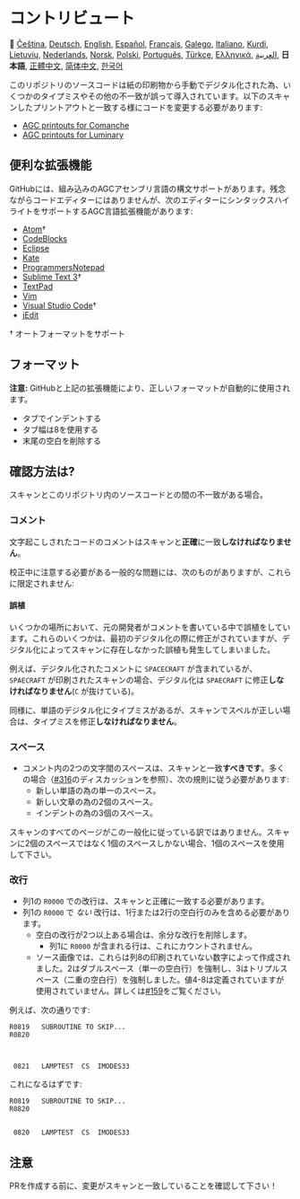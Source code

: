 # コントリビュート

🎌
[Čeština][CZ],
[Deutsch][DE],
[English][EN],
[Español][ES],
[Français][FR],
[Galego][GL],
[Italiano][IT],
[Kurdi][KU],
[Lietuvių][LT],
[Nederlands][NL],
[Norsk][NO],
[Polski][PL],
[Português][PT_BR],
[Türkçe][TR],
[Ελληνικά][GR],
[العربية][AR],
**日本語**,
[正體中文][ZH_TW],
[简体中文][ZH_CN],
[한국어][KO_KR]

[AR]:CONTRIBUTING.ar.md
[CZ]:CONTRIBUTING.cz.md
[DE]:CONTRIBUTING.de.md
[EN]:CONTRIBUTING.md
[ES]:CONTRIBUTING.es.md
[FR]:CONTRIBUTING.fr.md
[GL]:CONTRIBUTING.gl.md
[GR]:CONTRIBUTING.gr.md
[IT]:CONTRIBUTING.it.md
[JA]:CONTRIBUTING.ja.md
[KO_KR]:CONTRIBUTING.ko_kr.md
[KU]:CONTRIBUTING.ku.md
[LT]:CONTRIBUTING.lt.md
[NL]:CONTRIBUTING.nl.md
[NO]:CONTRIBUTING.no.md
[PL]:CONTRIBUTING.pl.md
[PT_BR]:CONTRIBUTING.pt_br.md
[TR]:CONTRIBUTING.tr.md
[ZH_CN]:CONTRIBUTING.zh_cn.md
[ZH_TW]:CONTRIBUTING.zh_tw.md

このリポジトリのソースコードは紙の印刷物から手動でデジタル化された為、いくつかのタイプミスやその他の不一致が誤って導入されています。以下のスキャンしたプリントアウトと一致する様にコードを変更する必要があります:

- [AGC printouts for Comanche][8]
- [AGC printouts for Luminary][9]

## 便利な拡張機能

GitHubには、組み込みのAGCアセンブリ言語の構文サポートがあります。残念ながらコードエディターにはありませんが、次のエディターにシンタックスハイライトをサポートするAGC言語拡張機能があります:

- [Atom][Atom]†
- [CodeBlocks][CodeBlocks]
- [Eclipse][Eclipse]
- [Kate][Kate]
- [ProgrammersNotepad][ProgrammersNotepad]
- [Sublime Text 3][Sublime Text]†
- [TextPad][TextPad]
- [Vim][Vim]
- [Visual Studio Code][VisualStudioCode]†
- [jEdit][jEdit]

† オートフォーマットをサポート

[Atom]:https://github.com/Alhadis/language-agc
[CodeBlocks]:https://github.com/virtualagc/virtualagc/tree/master/Contributed/SyntaxHighlight/CodeBlocks
[Eclipse]:https://github.com/virtualagc/virtualagc/tree/master/Contributed/SyntaxHighlight/Eclipse
[Kate]:https://github.com/virtualagc/virtualagc/tree/master/Contributed/SyntaxHighlight/Kate
[ProgrammersNotepad]:https://github.com/virtualagc/virtualagc/tree/master/Contributed/SyntaxHighlight/ProgrammersNotepad
[Sublime Text]:https://github.com/jimlawton/AGC-Assembly
[TextPad]:https://github.com/virtualagc/virtualagc/tree/master/Contributed/SyntaxHighlight/TextPad
[Vim]:https://github.com/wsdjeg/vim-assembly
[VisualStudioCode]:https://github.com/wopian/agc-assembly
[jEdit]:https://github.com/virtualagc/virtualagc/tree/master/Contributed/SyntaxHighlight/jEdit

## フォーマット

**注意:** GitHubと上記の拡張機能により、正しいフォーマットが自動的に使用されます。

- タブでインデントする
- タブ幅は8を使用する
- 末尾の空白を削除する

## 確認方法は?

スキャンとこのリポジトリ内のソースコードとの間の不一致がある場合。

### コメント

文字起こしされたコードのコメントはスキャンと**正確**に一致**しなければなりません**。

校正中に注意する必要がある一般的な問題には、次のものがありますが、これらに限定されません:

#### 誤植

いくつかの場所において、元の開発者がコメントを書いている中で誤植をしています。これらのいくつかは、最初のデジタル化の際に修正がされていますが、デジタル化によってスキャンに存在しなかった誤植も発生してしまいました。

例えば、デジタル化されたコメントに `SPACECRAFT` が含まれているが、 `SPAECRAFT` が印刷されたスキャンの場合、デジタル化は `SPAECRAFT` に修正**しなければなりません**(`C` が抜けている)。

同様に、単語のデジタル化にタイプミスがあるが、スキャンでスペルが正しい場合は、タイプミスを修正**しなければなりません**。

### スペース

- コメント内の2つの文字間のスペースは、スキャンと一致**すべきです**。多くの場合（[#316][10]のディスカッションを参照）、次の規則に従う必要があります:
  - 新しい単語の為の単一のスペース。
  - 新しい文章の為の2個のスペース。
  - インデントの為の3個のスペース。

スキャンのすべてのページがこの一般化に従っている訳ではありません。スキャンに2個のスペースではなく1個のスペースしかない場合、1個のスペースを使用して下さい。

### 改行

- 列1の `R0000` での改行は、スキャンと正確に一致する必要があります。
- 列1の `R0000` で *ない* 改行は、1行または2行の空白行のみを含める必要があります。
  - 空白の改行が2つ以上ある場合は、余分な改行を削除します。
    - 列1に `R0000` が含まれる行は、これにカウントされません。
  - ソース画像では、これらは列8の印刷されていない数字によって作成されました。2はダブルスペース（単一の空白行）を強制し、3はトリプルスペース（二重の空白行）を強制しました。値4-8は定義されていますが使用されていません。詳しくは[#159][7]をご覧ください。

例えば、次の通りです:

```plain
R0819   SUBROUTINE TO SKIP...
R0820



 0821   LAMPTEST  CS  IMODES33
```

これになるはずです:

```plain
R0819   SUBROUTINE TO SKIP...
R0820


 0820   LAMPTEST  CS  IMODES33
```

## 注意

PRを作成する前に、変更がスキャンと一致していることを確認して下さい！

[0]:https://github.com/chrislgarry/Apollo-11/pull/new/master
[1]:http://www.ibiblio.org/apollo/ScansForConversion/Luminary099/
[2]:http://www.ibiblio.org/apollo/ScansForConversion/Comanche055/
[6]:https://github.com/wopian/agc-assembly#user-settings
[7]:https://github.com/chrislgarry/Apollo-11/issues/159
[8]:http://www.ibiblio.org/apollo/ScansForConversion/Comanche055/
[9]:http://www.ibiblio.org/apollo/ScansForConversion/Luminary099/
[10]:https://github.com/chrislgarry/Apollo-11/pull/316#pullrequestreview-102892741
